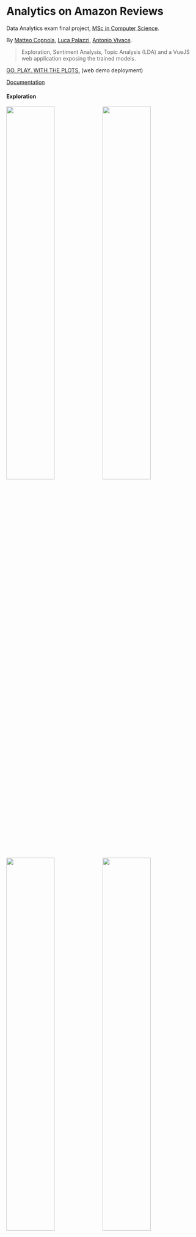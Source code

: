 # Analytics on Amazon Reviews

Data Analytics exam final project, [MSc in Computer Science](https://github.com/avivace/compsci).

By [Matteo Coppola](https://github.com/matteocoppola), [Luca Palazzi](https://github.com/lucapalazzi), [Antonio Vivace](https://github.com/avivace).

> Exploration, Sentiment Analysis, Topic Analysis (LDA) and a VueJS web application exposing the trained models.

[GO. PLAY. WITH THE PLOTS.](https://avivace.github.io/reviews-sentiment) (web demo deployment)

[Documentation](report.pdf)


#### Exploration

<img src="figures/1_rew_len_over_time.svg" width="50%"><img src="figures/1_avg_help_25_100_traffic.svg"  width="50%">

<img src="figures/1_ver_unver_time_traffic.svg"  width="50%"><img src="figures/1_correlation_words_opinion.svg"  width="50%">

#### Web demo

<img src="https://github.com/avivace/reviews-sentiment/blob/develop/figures/ext/webapp1.png">

<img src="https://github.com/avivace/reviews-sentiment/blob/develop/figures/ext/webapp2.png">

<img src="https://github.com/avivace/reviews-sentiment/blob/develop/figures/ext/webapp3.png">

<img src="https://github.com/avivace/reviews-sentiment/blob/develop/figures/ext/webapp4.png">

<img src="https://github.com/avivace/reviews-sentiment/blob/develop/figures/ext/webapp_plot2.png">

<img src="https://github.com/avivace/reviews-sentiment/blob/develop/figures/ext/webapp_plot1.png">

<img src="https://github.com/avivace/reviews-sentiment/blob/develop/figures/ext/webapp_plot3.png">



## Run

Set up the a Python virtual environment and install required packages

```bash
cd scripts
python3 -m venv .
source bin/activate
pip3 install -r requirements.txt
python3 -m spacy download en
```

Optionally, install a ipynb kernel to use the venv packages
```bash
pip3 install --user ipykernel
python -m ipykernel install --user --name=myenv
# Check the installed kernels
jupyter kernelspec list
# Run Jupyter
jupyter lab
```


Now, to run the full pipeline:
```bash
python3 main.py
```

A Flask application exposes a simple API (on port 5000) allowing the trained models to be used on demand via simple HTTP requests (in main.py). The VueJS application needs a recent version of NodeJS and npm.

```bash
cd webapp
npm install
# serve the web application with hot reload at localhost:8080/reviews-sentiment
npm run serve
# builds the web application for production
npm run build
# deploys the build on the master branch, making github serve it on https://avivace.github.io/reviews-sentiment
npm run deploy
```


#### Antuz notes

Accent is `#B71C1C`, typeface is *Barlow* 500. On the plots and graphs, typeface is *Inter* 600, palette is `#4DAF4A`, `#FF7F00`, `#C73E31`.

#### Final notes from our supervisor, E.Fersini

Unverified/Spam "boom" happens around the first-publishing of some product, aggregating data from a category will hardly show this (there are papers on this)
